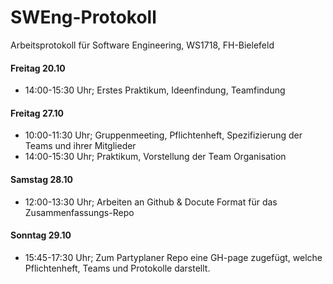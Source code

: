 SWEng-Protokoll
=================

Arbeitsprotokoll für Software Engineering, WS1718, FH-Bielefeld

#### Freitag 20.10
 - 14:00-15:30 Uhr; Erstes Praktikum, Ideenfindung, Teamfindung

#### Freitag 27.10
 - 10:00-11:30 Uhr; Gruppenmeeting, Pflichtenheft, Spezifizierung der Teams und ihrer Mitglieder
 - 14:00-15:30 Uhr; Praktikum, Vorstellung der Team Organisation

#### Samstag 28.10
 - 12:00-13:30 Uhr; Arbeiten an Github & Docute Format für das Zusammenfassungs-Repo

#### Sonntag 29.10
 - 15:45-17:30 Uhr; Zum Partyplaner Repo eine GH-page zugefügt, welche Pflichtenheft, Teams und Protokolle darstellt.
